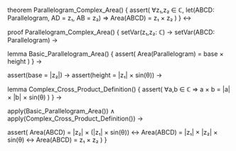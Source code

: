 theorem Parallelogram_Complex_Area() {
  assert(
    ∀z₁,z₂ ∈ ℂ,
    let(ABCD: Parallelogram, AD = z₁, AB = z₂) ⇒
    Area(ABCD) = z₁ × z₂
  )
} ↔

proof Parallelogram_Complex_Area() {
  setVar(z₁,z₂: ℂ) →
  setVar(ABCD: Parallelogram) →
  
  lemma Basic_Parallelogram_Area() {
    assert(
      Area(Parallelogram) = base × height
    )
  } →
  
  assert(base = |z₂|) →
  assert(height = |z₁| × sin(θ)) →
  
  lemma Complex_Cross_Product_Definition() {
    assert(
      ∀a,b ∈ ℂ ⇒
      a × b = |a| × |b| × sin(θ)
    )
  } →
  
  apply(Basic_Parallelogram_Area()) ∧
  apply(Complex_Cross_Product_Definition()) →
  
  assert(
    Area(ABCD) = |z₂| × (|z₁| × sin(θ)) ↔
    Area(ABCD) = |z₁| × |z₂| × sin(θ) ↔
    Area(ABCD) = z₁ × z₂
  )
}